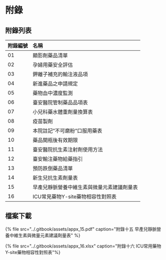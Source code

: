 # 附錄

## 附錄列表

| 附錄編號 | 名稱 |
| :--- | :--- |
| 01 | 顯影劑藥品清單 |
| 02 | 孕婦用藥安全評估 |
| 03 | 鉀離子補充的輸注液品項 |
| 04 | 新進藥品之申請規定 |
| 05 | 藥物血中濃度監測 |
| 06 | 臺安醫院管制藥品品項表 |
| 07 | 小兒科藥水體重劑量換算表 |
| 08 | 疫苗製劑 |
| 09 | 本院註記”不可磨粉”口服用藥表 |
| 10 | 藥品開瓶後有效期限 |
| 11 | 臺安醫院抗生素注射劑使用方法 |
| 12 | 臺安輸注藥物給藥指引 |
| 13 | 預防跌倒藥品清單 |
| 14 | 新生兒抗生素劑量表 |
| 15 | 早產兒靜脈營養中維生素與微量元素建議劑量表 |
| 16 | ICU常見藥物Y-site藥物相容性對照表 |

## 檔案下載

{% file src="../.gitbook/assets/appx\_15.pdf" caption="附錄十五 早產兒靜脈營養中維生素與微量元素建議劑量表" %}

{% file src="../.gitbook/assets/appx\_16.xlsx" caption="附錄十六 ICU常用藥物Y-site藥物相容性對照表"%}

